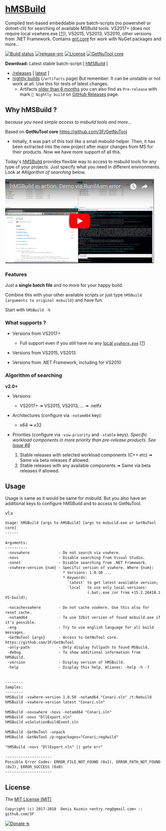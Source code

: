 # [hMSBuild](https://github.com/3F/hMSBuild)

Compiled text-based embeddable pure batch-scripts (no powershell or dotnet-cli) for searching of available MSBuild tools. VS2017+ (does not require local vswhere.exe [[?](https://github.com/Microsoft/vswhere/issues/41)]), VS2015, VS2013, VS2010, other versions from .NET Framework. Contains [gnt.core](https://github.com/3F/GetNuTool) for work with NuGet packages and more...


[![Build status](https://ci.appveyor.com/api/projects/status/tusiutft7a0ei109/branch/master?svg=true)](https://ci.appveyor.com/project/3Fs/hmsbuild/branch/master) [![release-src](https://img.shields.io/github/release/3F/hMSBuild.svg)](https://github.com/3F/hMSBuild/releases/latest) [![License](https://img.shields.io/badge/License-MIT-74A5C2.svg)](https://github.com/3F/hMSBuild/blob/master/License.txt)
[![GetNuTool core](https://img.shields.io/badge/GetNuTool-v1.6.1-93C10B.svg)](https://github.com/3F/GetNuTool)

**Download:** Latest stable batch-script [ [hMSBuild](https://3F.github.io/hMSBuild/releases/latest/) ]
* [/releases](https://github.com/3F/hMSBuild/releases) [ [latest](https://github.com/3F/hMSBuild/releases/latest) ]
* [nightly builds](https://ci.appveyor.com/project/3Fs/hmsbuild/history) (`/artifacts` page)
But remember: It can be unstable or not work at all. Use this for tests of latest changes.
  * Artifacts [older than 6 months](https://www.appveyor.com/docs/packaging-artifacts/#artifacts-retention-policy) you can also find as `Pre-release` with mark `🎲 Nightly build` on [GitHub Releases](https://github.com/3F/hMSBuild/releases) page.


## Why hMSBuild ?

*because you need simple access to msbuild tools and more...* 

Based on **GetNuTool core** https://github.com/3F/GetNuTool

* Initially, it was part of this tool like a small msbuild-helper. Then, it has been extracted into the new project after major changes from MS for their products. Now we have more support of all this.

Today's [hMSBuild](https://github.com/3F/hMSBuild) provides flexible way to access to msbuild tools for any type of your projects. Just specify what you need in different environments. Look at *#Algorithm of searching* below.

[![{Screencast - hMSBuild in action. Demo via RunIlAsm error}](https://raw.githubusercontent.com/3F/hMSBuild/master/resources/screencast_hMSBuild_in_action.jpg)](https://www.youtube.com/watch?v=zUejJ4vUPGw&t=10)

### Features

Just a **single batch file** and no more for your happy build. 

Combine this with your other available scripts or just type `hMSBuild {arguments to original msbuild}` and have fun.

Start with `hMSBuild -h`

### What supports ?

* Versions from VS2017+ 
    * Full support even if you still have no any [local `vswhere.exe`](https://github.com/Microsoft/vswhere/issues/41) [[?](https://github.com/Microsoft/vswhere/issues/41)]
    
* Versions from VS2015, VS2013
* Versions from .NET Framework, including for VS2010

### Algorithm of searching

**v2.0+**

* Versions: 
  * VS2017+ ➟ VS2015, VS2013, ... ➟ .netfx
* Architectures (configure via `-notamd64` key): 
  * x64 ➟ x32
* Priorities (configure via `-vsw-priority` and `-stable` keys). *Specific workload components in more priority than pre-release products. See [Issue #8](https://github.com/3F/hMSBuild/issues/8)*

  1. Stable releases with selected workload components (C++ etc) ➟ Same via beta releases if allowed.
  1. Stable releases with any available components ➟ Same via beta releases if allowed.

## Usage

Usage is same as it would be same for msbuild. But you also have an additional keys to configure hMSBuild and to access to GetNuTool.

v1.x
```
Usage: hMSBuild [args to hMSBuild] [args to msbuild.exe or GetNuTool core]
------

Arguments:
----------
 -novswhere             - Do not search via vswhere.
 -novs                  - Disable searching from Visual Studio.
 -nonet                 - Disable searching from .NET Framework.
 -vswhere-version {num} - Specific version of vswhere. Where {num}:
                          * Versions: 1.0.50 ...
                          * Keywords:
                            `latest` to get latest available version;
                            `local`  to use only local versions:
                                     (.bat;.exe /or from +15.2.26418.1 VS-build);

 -nocachevswhere        - Do not cache vswhere. Use this also for reset cache.
 -notamd64              - To use 32bit version of found msbuild.exe if it's possible.
 -eng                   - Try to use english language for all build messages.
 -GetNuTool {args}      - Access to GetNuTool core. https://github.com/3F/GetNuTool
 -only-path             - Only display fullpath to found MSBuild.
 -debug                 - To show additional information from hMSBuild.
 -version               - Display version of hMSBuild.
 -help                  - Display this help. Aliases: -help -h -?


--------
Samples:
--------
hMSBuild -vswhere-version 1.0.50 -notamd64 "Conari.sln" /t:Rebuild
hMSBuild -vswhere-version latest "Conari.sln"

hMSBuild -novswhere -novs -notamd64 "Conari.sln"
hMSBuild -novs "DllExport.sln"
hMSBuild vsSolutionBuildEvent.sln

hMSBuild -GetNuTool -unpack
hMSBuild -GetNuTool /p:ngpackages="Conari;regXwild"

"hMSBuild -novs "DllExport.sln" || goto err"

---------------------
Possible Error Codes: ERROR_FILE_NOT_FOUND (0x2), ERROR_PATH_NOT_FOUND (0x3), ERROR_SUCCESS (0x0)
---------------------
```

## License

The [MIT License (MIT)](https://github.com/3F/hMSBuild/blob/master/License.txt)

```
Copyright (c) 2017-2018  Denis Kuzmin <entry.reg@gmail.com> :: github.com/3F
```

[![Donate](https://www.paypalobjects.com/en_US/i/btn/btn_donate_SM.gif) ☕](https://3F.github.io/Donation/) 
